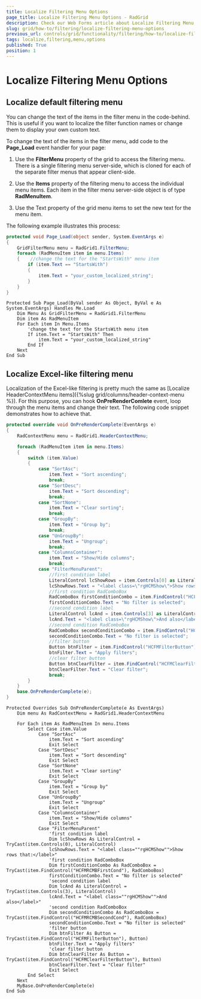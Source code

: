 ```yaml
---
title: Localize Filtering Menu Options
page_title: Localize Filtering Menu Options - RadGrid
description: Check our Web Forms article about Localize Filtering Menu Options.
slug: grid/how-to/filtering/localize-filtering-menu-options
previous_url: controls/grid/functionality/filtering/how-to/localize-filtering-menu-options
tags: localize,filtering,menu,options
published: True
position: 1
---
```


# Localize Filtering Menu Options



## Localize default filtering menu

You can change the text of the items in the filter menu in the code-behind. This is useful if you want to localize the filter function names or change them to display your own custom text.

To change the text of the items in the filter menu, add code to the **Page_Load** event handler for your page:

1. Use the **FilterMenu** property of the grid to access the filtering menu. There is a single filtering menu server-side, which is cloned for each of the separate filter menus that appear client-side.

1. Use the **Items** property of the filtering menu to access the individual menu items. Each item in the filter menu server-side object is of type **RadMenuItem**.

1. Use the Text property of the grid menu items to set the new text for the menu item.

The following example illustrates this process:



````C#
protected void Page_Load(object sender, System.EventArgs e)
{
    GridFilterMenu menu = RadGrid1.FilterMenu;
    foreach (RadMenuItem item in menu.Items)
    {    //change the text for the "StartsWith" menu item  
        if (item.Text == "StartsWith")
        {
            item.Text = "your_custom_localized_string";
        }
    }
}
````
````VB
Protected Sub Page_Load(ByVal sender As Object, ByVal e As System.EventArgs) Handles Me.Load
    Dim Menu As GridFilterMenu = RadGrid1.FilterMenu
    Dim item As RadMenuItem
    For Each item In Menu.Items
        'change the text for the StartsWith menu item
        If item.Text = "StartsWith" Then
            item.Text = "your_custom_localized_string"
        End If
    Next
End Sub
````

## Localize Excel-like filtering menu

Localization of the Excel-like filtering is pretty much the same as [Localize HeaderContextMenu items]({%slug grid/columns/header-context-menu %}). For this purpose, you can hook **OnPreRenderComlete** event, loop through the menu items and change their text. The following code snippet demonstrates how to achieve that.

````C#
protected override void OnPreRenderComplete(EventArgs e)
{
	RadContextMenu menu = RadGrid1.HeaderContextMenu;

	foreach (RadMenuItem item in menu.Items)
	{
		switch (item.Value)
		{
			case "SortAsc":
				item.Text = "Sort ascending";
				break;
			case "SortDesc":
				item.Text = "Sort descending";
				break;
			case "SortNone":
				item.Text = "Clear sorting";
				break;
			case "GroupBy":
				item.Text = "Group by";
				break;
			case "UnGroupBy":
				item.Text = "Ungroup";
				break;
			case "ColumnsContainer":
				item.Text = "Show/Hide columns";
				break;
			case "FilterMenuParent":
				//first condition label
				LiteralControl lcShowRows = item.Controls[0] as LiteralControl;
				lcShowRows.Text = "<label class=\"rgHCMShow\">Show rows that:</label>";
				//first condition RadComboBox
				RadComboBox firstConditionCombo = item.FindControl("HCFMRCMBFirstCond") as RadComboBox;
				firstConditionCombo.Text = "No filter is selected";
				//second condition label
				LiteralControl lcAnd = item.Controls[3] as LiteralControl;
				lcAnd.Text = "<label class=\"rgHCMShow\">And also</label>";
				//second condition RadComboBox
				RadComboBox secondConditionCombo = item.FindControl("HCFMRCMBSecondCond") as RadComboBox;
				secondConditionCombo.Text = "No filter is selected";
				//filter button  
				Button btnFilter = item.FindControl("HCFMFilterButton") as Button;
				btnFilter.Text = "Apply filters";
				//clear filter button   
				Button btnClearFilter = item.FindControl("HCFMClearFilterButton") as Button;
				btnClearFilter.Text = "Clear filter";
				break;
		}
	}
	base.OnPreRenderComplete(e);
}
````
````VB
Protected Overrides Sub OnPreRenderComplete(e As EventArgs)
	Dim menu As RadContextMenu = RadGrid1.HeaderContextMenu

	For Each item As RadMenuItem In menu.Items
		Select Case item.Value
			Case "SortAsc"
				item.Text = "Sort ascending"
				Exit Select
			Case "SortDesc"
				item.Text = "Sort descending"
				Exit Select
			Case "SortNone"
				item.Text = "Clear sorting"
				Exit Select
			Case "GroupBy"
				item.Text = "Group by"
				Exit Select
			Case "UnGroupBy"
				item.Text = "Ungroup"
				Exit Select
			Case "ColumnsContainer"
				item.Text = "Show/Hide columns"
				Exit Select
			Case "FilterMenuParent"
				'first condition label
				Dim lcShowRows As LiteralControl = TryCast(item.Controls(0), LiteralControl)
				lcShowRows.Text = "<label class=""rgHCMShow"">Show rows that:</label>"
				'first condition RadComboBox
				Dim firstConditionCombo As RadComboBox = TryCast(item.FindControl("HCFMRCMBFirstCond"), RadComboBox)
				firstConditionCombo.Text = "No filter is selected"
				'second condition label
				Dim lcAnd As LiteralControl = TryCast(item.Controls(3), LiteralControl)
				lcAnd.Text = "<label class=""rgHCMShow"">And also</label>"
				'second condition RadComboBox
				Dim secondConditionCombo As RadComboBox = TryCast(item.FindControl("HCFMRCMBSecondCond"), RadComboBox)
				secondConditionCombo.Text = "No filter is selected"
				'filter button  
				Dim btnFilter As Button = TryCast(item.FindControl("HCFMFilterButton"), Button)
				btnFilter.Text = "Apply filters"
				'clear filter button   
				Dim btnClearFilter As Button = TryCast(item.FindControl("HCFMClearFilterButton"), Button)
				btnClearFilter.Text = "Clear filter"
				Exit Select
		End Select
	Next
	MyBase.OnPreRenderComplete(e)
End Sub
````



